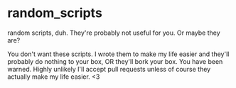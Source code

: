 # random_scripts
random scripts, duh. They're probably not useful for you. Or maybe they are? 

You don't want these scripts. I wrote them to make my life easier and they'll probably do nothing to your box, OR
they'll bork your box. You have been warned. Highly unlikely I'll accept pull requests unless of course they actually
make my life easier. <3
